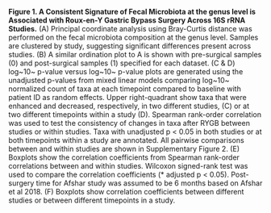 **Figure 1.  A Consistent Signature of Fecal Microbiota at the genus level is Associated with Roux-en-Y Gastric Bypass Surgery Across 16S rRNA Studies.**  (A) Principal coordinate analysis using Bray-Curtis distance was performed on the fecal microbiota composition at the genus level.  Samples are clustered by study, suggesting significant differences present across studies. (B) A similar ordination plot to A is shown with pre-surgical samples (0) and post-surgical samples (1) specified for each dataset. (C & D) log~10~ p-value versus log~10~ p-value plots are generated using the unadjusted p-values from mixed linear models comparing log~10~  normalized count of taxa at each timepoint compared to baseline with patient ID as random effects. Upper right-quadrant show taxa that were enhanced and decreased, respectively, in two different studies, (C) or at two different timepoints within a study (D). Spearman rank-order correlation was used to test the consistency of changes in taxa after RYGB between studies or within studies. Taxa with unadjusted p < 0.05 in both studies or at both timepoints within a study are annotated. All pairwise comparisons between and within studies are shown in Supplementary Figure 2. (E) Boxplots show the correlation coefficients from Spearman rank-order correlations between and within studies. Wilcoxon signed-rank test was used to compare the correlation coefficients (* adjusted p < 0.05). Post-surgery time for Afshar study was assumed to be 6 months based on Afshar et al 2018. (F) Boxplots show correlation coefficients between different studies or between different timepoints in a study. 
